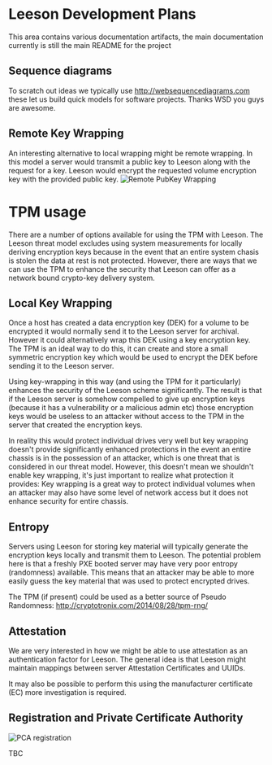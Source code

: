 # Leeson Development Plans
This area contains various documentation artifacts, the main documentation
currently is still the main README for the project

Sequence diagrams
-----------------
To scratch out ideas we typically use http://websequencediagrams.com these let
us build quick models for software projects. Thanks WSD you guys are awesome.

Remote Key Wrapping
-------------------
An interesting alternative to local wrapping might be remote wrapping. In this
model a server would transmit a public key to Leeson along with the request for
a key. Leeson would encrypt the requested volume encryption key with the
provided public key.
![Remote PubKey Wrapping](https://raw.githubusercontent.com/hyakuhei/Leeson/master/docs/cert_wrapping.png)

# TPM usage
There are a number of options available for using the TPM with Leeson. The
Leeson threat model excludes using system measurements for locally deriving
encryption keys because in the event that an entire system chasis is stolen
the data at rest is not protected. However, there are ways that we can use the
TPM to enhance the security that Leeson can offer as a network bound crypto-key
delivery system.

Local Key Wrapping
------------------
Once a host has created a data encryption key (DEK) for a volume to be
encrypted it would normally send it to the Leeson server for archival. However
it could alternatively wrap this DEK using a key encryption key. The TPM is an
ideal way to do this, it can create and store a small symmetric encryption key
which would be used to encrypt the DEK before sending it to the Leeson server.

Using key-wrapping in this way (and using the TPM for it particularly)
enhances the security of the Leeson scheme significantly. The result is that
if the Leeson server is somehow compelled to give up encryption keys (because
it has a vulnerability or a malicious admin etc) those encryption keys would be
useless to an attacker without access to the TPM in the server that created
the encryption keys.

In reality this would protect individual drives very well but key wrapping
doesn't provide significantly enhanced protections in the event an entire
chassis is in the possession of an attacker, which is one threat that is
considered in our threat model. However, this doesn't mean we shouldn't enable
key wrapping, it's just important to realize what protection it provides: Key
wrapping is a great way to protect individual volumes when an attacker may also
have some level of network access but it does not enhance security for entire
chassis.

Entropy
-------
Servers using Leeson for storing key material will typically generate the
encryption keys locally and transmit them to Leeson. The potential problem here
is that a freshly PXE booted server may have very poor entropy (randomness)
available. This means that an attacker may be able to more easily guess the key
material that was used to protect encrypted drives.

The TPM (if present) could be used as a better source of Pseudo Randomness:
http://cryptotronix.com/2014/08/28/tpm-rng/

Attestation
-----------
We are very interested in how we might be able to use attestation as an
authentication factor for Leeson. The general idea is that Leeson might
maintain mappings between server Attestation Certificates and UUIDs.

It may also be possible to perform this using the manufacturer certificate (EC)
more investigation is required.

Registration and Private Certificate Authority
----------------------------------------------
![PCA registration](https://raw.githubusercontent.com/hyakuhei/Leeson/master/docs/tpm_registration.png)

TBC
